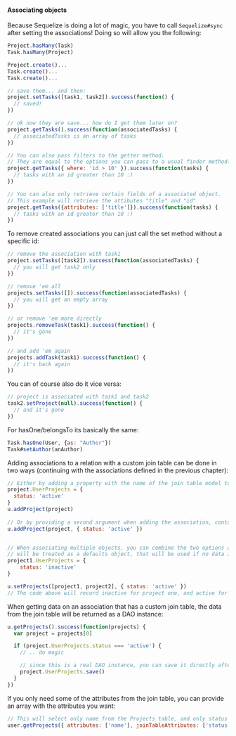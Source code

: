#### Associating objects

Because Sequelize is doing a lot of magic, you have to call `Sequelize#sync` after setting the associations! Doing so will allow you the following:

```js
Project.hasMany(Task)
Task.hasMany(Project)

Project.create()...
Task.create()...
Task.create()...

// save them... and then:
project.setTasks([task1, task2]).success(function() {
  // saved!
})

// ok now they are save... how do I get them later on?
project.getTasks().success(function(associatedTasks) {
  // associatedTasks is an array of tasks
})

// You can also pass filters to the getter method.
// They are equal to the options you can pass to a usual finder method.
project.getTasks({ where: 'id > 10' }).success(function(tasks) {
  // tasks with an id greater than 10 :)
})

// You can also only retrieve certain fields of a associated object.
// This example will retrieve the attibutes "title" and "id"
project.getTasks({attributes: ['title']}).success(function(tasks) {
  // tasks with an id greater than 10 :)
})
```

To remove created associations you can just call the set method without a specific id:

```js
// remove the association with task1
project.setTasks([task2]).success(function(associatedTasks) {
  // you will get task2 only
})

// remove 'em all
projects.setTasks([]).success(function(associatedTasks) {
  // you will get an empty array
})

// or remove 'em more directly
projects.removeTask(task1).success(function() {
  // it's gone
})

// and add 'em again
projects.addTask(task1).success(function() {
  // it's back again
})
```

You can of course also do it vice versa:

```js
// project is associated with task1 and task2
task2.setProject(null).success(function() {
  // and it's gone
})
```

For hasOne/belongsTo its basically the same:

```js
Task.hasOne(User, {as: "Author"})
Task#setAuthor(anAuthor)
```

Adding associations to a relation with a custom join table can be done in two ways (continuing with the associations defined in the previous chapter):

```js
// Either by adding a property with the name of the join table model to the object, before creating the association
project.UserProjects = {
  status: 'active'
}
u.addProject(project)
            
// Or by providing a second argument when adding the association, containing the data that should go in the join table
u.addProject(project, { status: 'active' })


// When associating multiple objects, you can combine the two options above. In this case the second argument 
// will be treated as a defaults object, that will be used if no data is provided
project1.UserProjects = {
    status: 'inactive'
}

u.setProjects([project1, project2], { status: 'active' })
// The code above will record inactive for project one, and active for project two in the join table
```

When getting data on an association that has a custom join table, the data from the join table will be returned as a DAO instance:

```js
u.getProjects().success(function(projects) {
  var project = projects[0]

  if (project.UserProjects.status === 'active') {
    // .. do magic

    // since this is a real DAO instance, you can save it directly after you are done doing magic
    project.UserProjects.save()
  }
})
```

If you only need some of the attributes from the join table, you can provide an array with the attributes you want:

```js
// This will select only name from the Projects table, and only status from the UserProjects table
user.getProjects({ attributes: ['name'], joinTableAttributes: ['status']})
```